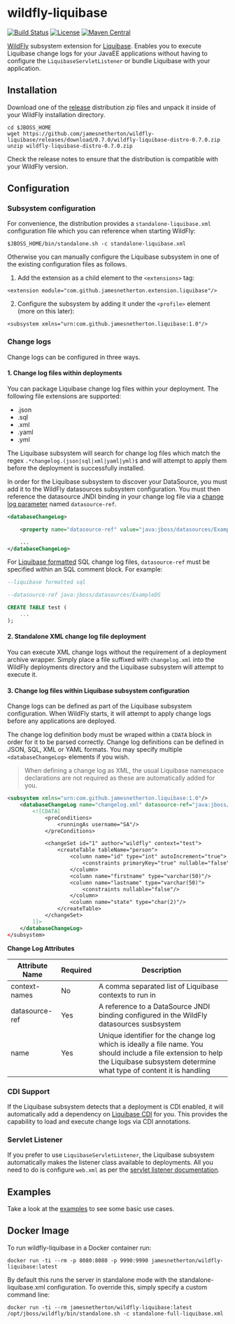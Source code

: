 # wildfly-liquibase

[![Build Status](https://travis-ci.org/jamesnetherton/wildfly-liquibase.svg?branch=master)](https://travis-ci.org/jamesnetherton/wildfly-liquibase)
[![License](https://img.shields.io/:license-Apache2-blue.svg)](http://www.apache.org/licenses/LICENSE-2.0)
[![Maven Central](https://img.shields.io/maven-central/v/com.github.jamesnetherton/wildfly-liquibase.svg?maxAge=600)](http://search.maven.org/#search%7Cga%7C1%7Cg%3Acom.github.jamesnetherton%20a%3Awildfly-liquibase-distro)

[WildFly](http://wildfly.org) subsystem extension for [Liquibase](http://www.liquibase.org/). Enables you to execute Liquibase change logs for your JavaEE applications without having to configure the `LiquibaseServletListener` or bundle Liquibase with your application.

## Installation

Download one of the [release](https://github.com/jamesnetherton/wildfly-liquibase/releases) distribution zip files and unpack it inside of your WildFly installation directory.

```
cd $JBOSS_HOME
wget https://github.com/jamesnetherton/wildfly-liquibase/releases/download/0.7.0/wildfly-liquibase-distro-0.7.0.zip
unzip wildfly-liquibase-distro-0.7.0.zip
```

Check the release notes to ensure that the distribution is compatible with your WildFly version.

## Configuration

### Subsystem configuration

For convenience, the distribution provides a `standalone-liquibase.xml` configuration file which you can reference when starting WildFly:

```
$JBOSS_HOME/bin/standalone.sh -c standalone-liquibase.xml
```

Otherwise you can manually configure the Liquibase subsystem in one of the existing configuration files as follows.

1. Add the extension as a child element to the `<extensions>` tag:

```
<extension module="com.github.jamesnetherton.extension.liquibase"/>
```

2. Configure the subsystem by adding it under the `<profile>` element (more on this later):

```
<subsystem xmlns="urn:com.github.jamesnetherton.liquibase:1.0"/>
```

### Change logs

Change logs can be configured in three ways.

#### 1. Change log files within deployments

You can package Liquibase change log files within your deployment. The following file extensions are supported:

* .json
* .sql
* .xml
* .yaml
* .yml

The Liquibase subsystem will search for change log files which match the regex `.*changelog.(json|sql|xml|yaml|yml)$` and will attempt to apply them before the deployment is successfully installed.

In order for the Liquibase subsystem to discover your DataSource, you must add it to the WildFly datasources subsystem configuration. You must then reference the
datasource JNDI binding in your change log file via a [change log parameter](http://www.liquibase.org/documentation/changelog_parameters.html) named `datasource-ref`.

```xml
<databaseChangeLog>

    <property name="datasource-ref" value="java:jboss/datasources/ExampleDS" />

    ...
</databaseChangeLog>
```

For [Liquibase formatted](http://www.liquibase.org/documentation/sql_format.html) SQL change log files, `datasource-ref` must be specified within an SQL comment block. For example:

```sql
--liquibase formatted sql

--datasource-ref java:jboss/datasources/ExampleDS

CREATE TABLE test (
    ...
);
```

#### 2. Standalone XML change log file deployment

You can execute XML change logs without the requirement of a deployment archive wrapper. Simply place a file suffixed with `changelog.xml` into the WildFly deployments directory and the Liquibase subsystem will attempt to execute it.

#### 3. Change log files within Liquibase subsystem configuration

Change logs can be defined as part of the Liquibase subsystem configuration. When WildFly starts, it will attempt to apply change logs before any applications are deployed.

The change log definition body must be wraped within a `CDATA` block in order for it to be parsed correctly. Change log definitions can be defined in JSON, SQL, XML or YAML formats. You may specify multiple `<databaseChangeLog>` elements if you wish.

> When defining a change log as XML, the usual Liquibase namespace declarations are not required as these are automatically added for you.

```xml
<subsystem xmlns="urn:com.github.jamesnetherton.liquibase:1.0"/>
    <databaseChangeLog name="changelog.xml" datasource-ref="java:jboss/datasources/ExampleDS" context-names="test">
        <![CDATA[
            <preConditions>
                <runningAs username="SA"/>
            </preConditions>

            <changeSet id="1" author="wildfly" context="test">
                <createTable tableName="person">
                    <column name="id" type="int" autoIncrement="true">
                        <constraints primaryKey="true" nullable="false"/>
                    </column>
                    <column name="firstname" type="varchar(50)"/>
                    <column name="lastname" type="varchar(50)">
                        <constraints nullable="false"/>
                    </column>
                    <column name="state" type="char(2)"/>
                </createTable>
            </changeSet>
        ]]>
    </databaseChangeLog>
</subsystem>
```

**Change Log Attributes**

|Attribute Name| Required | Description|
---------------|----------|-------------
|context-names | No | A comma separated list of Liquibase contexts to run in
|datasource-ref | Yes | A reference to a DataSource JNDI binding configured in the WildFly datasources susbsystem
|name | Yes | Unique identifier for the change log which is ideally a file name. You should include a file extension to help the Liquibase subsystem determine what type of content it is handling

### CDI Support

If the Liquibase subsystem detects that a deployment is CDI enabled, it will automatically  add a dependency on [Liquibase CDI](http://www.liquibase.org/documentation/cdi.html) for you. This provides the capability to load and execute change logs via CDI annotations.

### Servlet Listener

If you prefer to use `LiquibaseServletListener`, the Liquibase subsystem automatically makes the
listener class available to deployments. All you need to do is configure `web.xml` as per the [servlet listener documentation](https://www.liquibase.org/documentation/servlet_listener.html).

## Examples

Take a look at the [examples](https://github.com/jamesnetherton/wildfly-liquibase/tree/master/examples) to see some basic use cases.

## Docker Image

To run wildfly-liquibase in a Docker container run:

```
docker run -ti --rm -p 8080:8080 -p 9990:9990 jamesnetherton/wildfly-liquibase:latest
```

By default this runs the server in standalone mode with the standalone-liquibase.xml configuration. To override this, simply specify a custom command line:

```
docker run -ti --rm jamesnetherton/wildfly-liquibase:latest /opt/jboss/wildfly/bin/standalone.sh -c standalone-full-liquibase.xml
```
